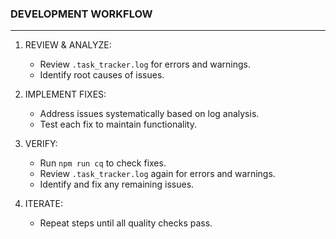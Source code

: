 ### DEVELOPMENT WORKFLOW

---

1. REVIEW & ANALYZE:

   - Review `.task_tracker.log` for errors and warnings.
   - Identify root causes of issues.

2. IMPLEMENT FIXES:

   - Address issues systematically based on log analysis.
   - Test each fix to maintain functionality.

3. VERIFY:

   - Run `npm run cq` to check fixes.
   - Review `.task_tracker.log` again for errors and warnings.
   - Identify and fix any remaining issues.


4. ITERATE:
   - Repeat steps until all quality checks pass.
